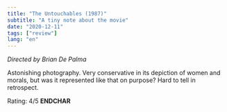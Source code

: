 ```yaml
---
title: "The Untouchables (1987)"
subtitle: "A tiny note about the movie"
date: "2020-12-11"
tags: ["review"]
lang: "en"
---
```


_Directed by Brian De Palma_

Astonishing photography. Very conservative in its depiction of women and morals, but was it represented like that on purpose? Hard to tell in retrospect.

Rating: 4/5 **ENDCHAR**
